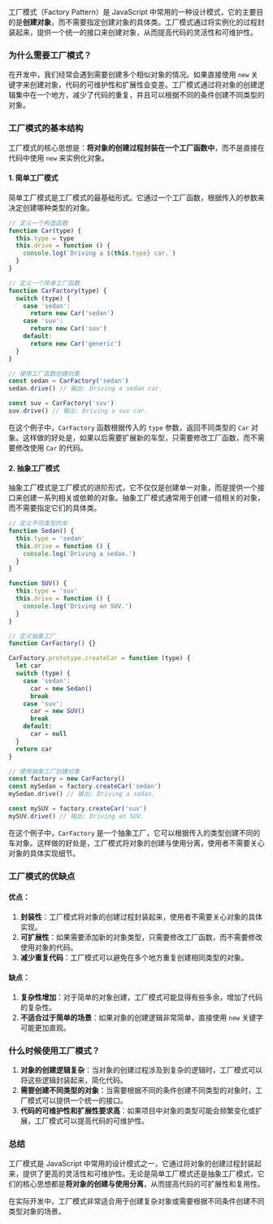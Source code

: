 工厂模式（Factory Pattern）是 JavaScript 中常用的一种设计模式，它的主要目的是**创建对象**，而不需要指定创建对象的具体类。工厂模式通过将实例化的过程封装起来，提供一个统一的接口来创建对象，从而提高代码的灵活性和可维护性。

### 为什么需要工厂模式？

在开发中，我们经常会遇到需要创建多个相似对象的情况。如果直接使用 `new` 关键字来创建对象，代码的可维护性和扩展性会变差。工厂模式通过将对象的创建逻辑集中在一个地方，减少了代码的重复，并且可以根据不同的条件创建不同类型的对象。

### 工厂模式的基本结构

工厂模式的核心思想是：**将对象的创建过程封装在一个工厂函数中**，而不是直接在代码中使用 `new` 来实例化对象。

#### 1. 简单工厂模式

简单工厂模式是工厂模式的最基础形式。它通过一个工厂函数，根据传入的参数来决定创建哪种类型的对象。

```javascript
// 定义一个构造函数
function Car(type) {
  this.type = type
  this.drive = function () {
    console.log(`Driving a ${this.type} car.`)
  }
}

// 定义一个简单工厂函数
function CarFactory(type) {
  switch (type) {
    case 'sedan':
      return new Car('sedan')
    case 'suv':
      return new Car('suv')
    default:
      return new Car('generic')
  }
}

// 使用工厂函数创建对象
const sedan = CarFactory('sedan')
sedan.drive() // 输出: Driving a sedan car.

const suv = CarFactory('suv')
suv.drive() // 输出: Driving a suv car.
```

在这个例子中，`CarFactory` 函数根据传入的 `type` 参数，返回不同类型的 `Car` 对象。这样做的好处是，如果以后需要扩展新的车型，只需要修改工厂函数，而不需要修改使用 `Car` 的代码。

#### 2. 抽象工厂模式

抽象工厂模式是工厂模式的进阶形式，它不仅仅是创建单一对象，而是提供一个接口来创建一系列相关或依赖的对象。抽象工厂模式通常用于创建一组相关的对象，而不需要指定它们的具体类。

```javascript
// 定义不同类型的车
function Sedan() {
  this.type = 'sedan'
  this.drive = function () {
    console.log('Driving a sedan.')
  }
}

function SUV() {
  this.type = 'suv'
  this.drive = function () {
    console.log('Driving an SUV.')
  }
}

// 定义抽象工厂
function CarFactory() {}

CarFactory.prototype.createCar = function (type) {
  let car
  switch (type) {
    case 'sedan':
      car = new Sedan()
      break
    case 'suv':
      car = new SUV()
      break
    default:
      car = null
  }
  return car
}

// 使用抽象工厂创建对象
const factory = new CarFactory()
const mySedan = factory.createCar('sedan')
mySedan.drive() // 输出: Driving a sedan.

const mySUV = factory.createCar('suv')
mySUV.drive() // 输出: Driving an SUV.
```

在这个例子中，`CarFactory` 是一个抽象工厂，它可以根据传入的类型创建不同的车对象。这样做的好处是，工厂模式将对象的创建与使用分离，使用者不需要关心对象的具体实现细节。

### 工厂模式的优缺点

#### 优点：

1. **封装性**：工厂模式将对象的创建过程封装起来，使用者不需要关心对象的具体实现。
2. **可扩展性**：如果需要添加新的对象类型，只需要修改工厂函数，而不需要修改使用对象的代码。
3. **减少重复代码**：工厂模式可以避免在多个地方重复创建相同类型的对象。

#### 缺点：

1. **复杂性增加**：对于简单的对象创建，工厂模式可能显得有些多余，增加了代码的复杂性。
2. **不适合过于简单的场景**：如果对象的创建逻辑非常简单，直接使用 `new` 关键字可能更加直观。

### 什么时候使用工厂模式？

1. **对象的创建逻辑复杂**：当对象的创建过程涉及到复杂的逻辑时，工厂模式可以将这些逻辑封装起来，简化代码。
2. **需要创建不同类型的对象**：当需要根据不同的条件创建不同类型的对象时，工厂模式可以提供一个统一的接口。
3. **代码的可维护性和扩展性要求高**：如果项目中对象的类型可能会频繁变化或扩展，工厂模式可以提高代码的可维护性。

### 总结

工厂模式是 JavaScript 中常用的设计模式之一，它通过将对象的创建过程封装起来，提供了更高的灵活性和可维护性。无论是简单工厂模式还是抽象工厂模式，它们的核心思想都是**将对象的创建与使用分离**，从而提高代码的可扩展性和复用性。

在实际开发中，工厂模式非常适合用于创建复杂对象或需要根据不同条件创建不同类型对象的场景。
